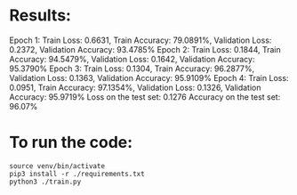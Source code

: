 # Results:

Epoch 1: Train Loss: 0.6631, Train Accuracy: 79.0891%, Validation Loss: 0.2372, Validation Accuracy: 93.4785%
Epoch 2: Train Loss: 0.1844, Train Accuracy: 94.5479%, Validation Loss: 0.1642, Validation Accuracy: 95.3790%
Epoch 3: Train Loss: 0.1304, Train Accuracy: 96.2877%, Validation Loss: 0.1363, Validation Accuracy: 95.9109%
Epoch 4: Train Loss: 0.0951, Train Accuracy: 97.1354%, Validation Loss: 0.1326, Validation Accuracy: 95.9719%
Loss on the test set: 0.1276
Accuracy on the test set: 96.07%


# To run the code:
```
source venv/bin/activate
pip3 install -r ./requirements.txt
python3 ./train.py
```